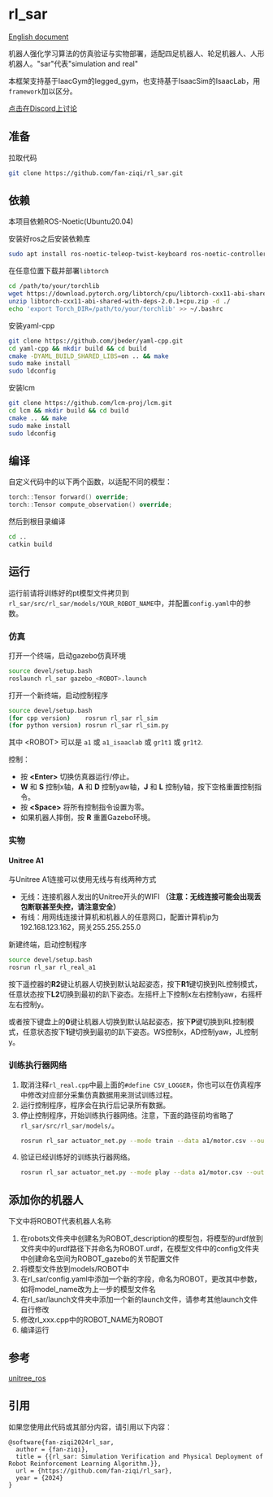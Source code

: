 # rl_sar

[English document](README.md)

机器人强化学习算法的仿真验证与实物部署，适配四足机器人、轮足机器人、人形机器人。"sar"代表"simulation and real"

本框架支持基于IaacGym的legged_gym，也支持基于IsaacSim的IsaacLab，用`framework`加以区分。

[点击在Discord上讨论](https://discord.gg/MC9KguQHtt)

## 准备

拉取代码

```bash
git clone https://github.com/fan-ziqi/rl_sar.git
```

## 依赖

本项目依赖ROS-Noetic(Ubuntu20.04)

安装好ros之后安装依赖库

```bash
sudo apt install ros-noetic-teleop-twist-keyboard ros-noetic-controller-interface  ros-noetic-gazebo-ros-control ros-noetic-joint-state-controller ros-noetic-effort-controllers ros-noetic-joint-trajectory-controller
```

在任意位置下载并部署`libtorch`

```bash
cd /path/to/your/torchlib
wget https://download.pytorch.org/libtorch/cpu/libtorch-cxx11-abi-shared-with-deps-2.0.1%2Bcpu.zip
unzip libtorch-cxx11-abi-shared-with-deps-2.0.1+cpu.zip -d ./
echo 'export Torch_DIR=/path/to/your/torchlib' >> ~/.bashrc
```

安装yaml-cpp

```bash
git clone https://github.com/jbeder/yaml-cpp.git
cd yaml-cpp && mkdir build && cd build
cmake -DYAML_BUILD_SHARED_LIBS=on .. && make
sudo make install
sudo ldconfig
```

安装lcm

```bash
git clone https://github.com/lcm-proj/lcm.git 
cd lcm && mkdir build && cd build
cmake .. && make
sudo make install
sudo ldconfig
```

## 编译

自定义代码中的以下两个函数，以适配不同的模型：

```cpp
torch::Tensor forward() override;
torch::Tensor compute_observation() override;
```

然后到根目录编译

```bash
cd ..
catkin build
```

## 运行

运行前请将训练好的pt模型文件拷贝到`rl_sar/src/rl_sar/models/YOUR_ROBOT_NAME`中，并配置`config.yaml`中的参数。

### 仿真

打开一个终端，启动gazebo仿真环境

```bash
source devel/setup.bash
roslaunch rl_sar gazebo_<ROBOT>.launch
```

打开一个新终端，启动控制程序

```bash
source devel/setup.bash
(for cpp version)    rosrun rl_sar rl_sim
(for python version) rosrun rl_sar rl_sim.py
```

其中 \<ROBOT\> 可以是 `a1` 或 `a1_isaaclab` 或 `gr1t1` 或 `gr1t2`.

控制：

* 按 **\<Enter\>** 切换仿真器运行/停止。
* **W** 和 **S** 控制x轴，**A** 和 **D** 控制yaw轴，**J** 和 **L** 控制y轴，按下空格重置控制指令。
* 按 **\<Space\>** 将所有控制指令设置为零。
* 如果机器人摔倒，按 **R** 重置Gazebo环境。

### 实物

#### Unitree A1

与Unitree A1连接可以使用无线与有线两种方式

* 无线：连接机器人发出的Unitree开头的WIFI **（注意：无线连接可能会出现丢包断联甚至失控，请注意安全）**
* 有线：用网线连接计算机和机器人的任意网口，配置计算机ip为192.168.123.162，网关255.255.255.0

新建终端，启动控制程序

```bash
source devel/setup.bash
rosrun rl_sar rl_real_a1
```

按下遥控器的**R2**键让机器人切换到默认站起姿态，按下**R1**键切换到RL控制模式，任意状态按下**L2**切换到最初的趴下姿态。左摇杆上下控制x左右控制yaw，右摇杆左右控制y。

或者按下键盘上的**0**键让机器人切换到默认站起姿态，按下**P**键切换到RL控制模式，任意状态按下**1**键切换到最初的趴下姿态。WS控制x，AD控制yaw，JL控制y。

### 训练执行器网络

1. 取消注释`rl_real.cpp`中最上面的`#define CSV_LOGGER`，你也可以在仿真程序中修改对应部分采集仿真数据用来测试训练过程。
2. 运行控制程序，程序会在执行后记录所有数据。
3. 停止控制程序，开始训练执行器网络。注意，下面的路径前均省略了`rl_sar/src/rl_sar/models/`。
    ```bash
    rosrun rl_sar actuator_net.py --mode train --data a1/motor.csv --output a1/motor.pt
    ```
4. 验证已经训练好的训练执行器网络。
    ```bash
    rosrun rl_sar actuator_net.py --mode play --data a1/motor.csv --output a1/motor.pt
    ```

## 添加你的机器人

下文中将ROBOT代表机器人名称

1. 在robots文件夹中创建名为ROBOT_description的模型包，将模型的urdf放到文件夹中的urdf路径下并命名为ROBOT.urdf，在模型文件中的config文件夹中创建命名空间为ROBOT_gazebo的关节配置文件
2. 将模型文件放到models/ROBOT中
3. 在rl_sar/config.yaml中添加一个新的字段，命名为ROBOT，更改其中参数，如将model_name改为上一步的模型文件名
4. 在rl_sar/launch文件夹中添加一个新的launch文件，请参考其他launch文件自行修改
5. 修改rl_xxx.cpp中的ROBOT_NAME为ROBOT
6. 编译运行

## 参考

[unitree_ros](https://github.com/unitreerobotics/unitree_ros)

## 引用

如果您使用此代码或其部分内容，请引用以下内容：

```
@software{fan-ziqi2024rl_sar,
  author = {fan-ziqi},
  title = {{rl_sar: Simulation Verification and Physical Deployment of Robot Reinforcement Learning Algorithm.}},
  url = {https://github.com/fan-ziqi/rl_sar},
  year = {2024}
}
```